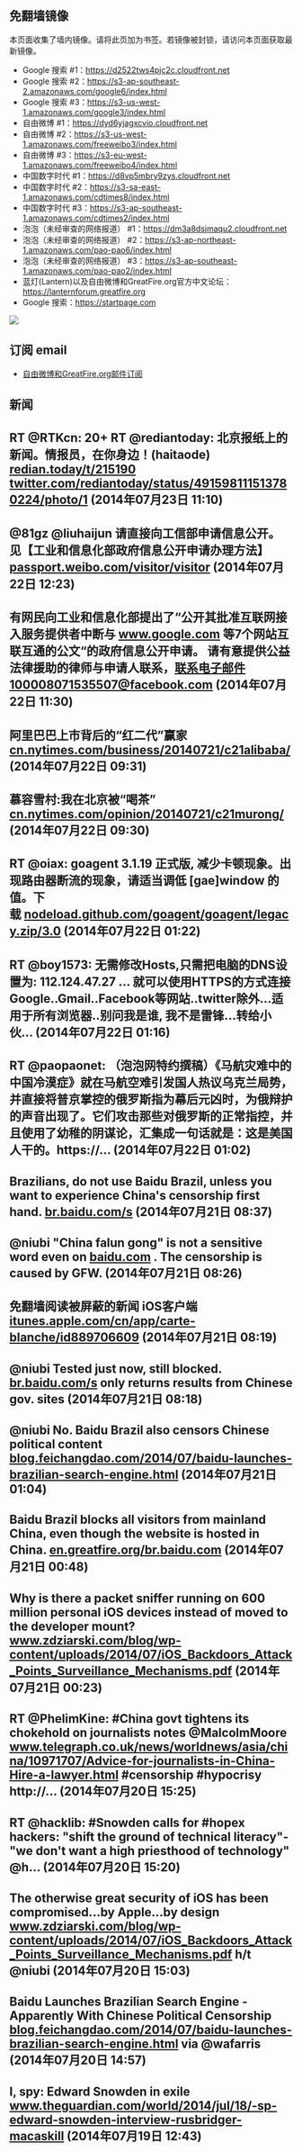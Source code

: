 ## 免翻墙镜像
本页面收集了墙内镜像。请将此页加为书签。若镜像被封锁，请访问本页面获取最新镜像。        
* Google 搜索 #1：https://d2522tws4pjc2c.cloudfront.net
* Google 搜索 #2：https://s3-ap-southeast-2.amazonaws.com/google6/index.html
* Google 搜索 #3：https://s3-us-west-1.amazonaws.com/google3/index.html        
* 自由微博 #1：https://dyd6yjagxcvio.cloudfront.net
* 自由微博 #2：https://s3-us-west-1.amazonaws.com/freeweibo3/index.html
* 自由微博 #3：https://s3-eu-west-1.amazonaws.com/freeweibo4/index.html        
* 中国数字时代 #1：https://d8vp5mbry9zys.cloudfront.net
* 中国数字时代 #2：https://s3-sa-east-1.amazonaws.com/cdtimes8/index.html
* 中国数字时代 #3：https://s3-ap-southeast-1.amazonaws.com/cdtimes2/index.html        
* 泡泡（未经审查的网络报道） #1：https://dm3a8dsjmaqu2.cloudfront.net
* 泡泡（未经审查的网络报道） #2：https://s3-ap-northeast-1.amazonaws.com/pao-pao6/index.html
* 泡泡（未经审查的网络报道） #3：https://s3-ap-southeast-1.amazonaws.com/pao-pao2/index.html
* 蓝灯(Lantern)以及自由微博和GreatFire.org官方中文论坛：https://lanternforum.greatfire.org
* Google 搜索：https://startpage.com

<img src="https://raw.githubusercontent.com/greatfire/z/master/logos.gif" />

## 订阅 email
* <a href="https://b.us7.list-manage.com/subscribe?u=854fca58782082e0cbdf204a0&id=c78949b93c">自由微博和GreatFire.org邮件订阅</a>
    
## 新闻
RT @RTKcn: 20+ RT @rediantoday: 北京报纸上的新闻。情报员，在你身边！(haitaode) <a href="http://redian.today/t/215190">redian.today/t/215190</a> <a href="https://twitter.com/rediantoday/status/491598111513780224/photo/1">twitter.com/rediantoday/status/491598111513780224/photo/1</a> (2014年07月23日 11:10)
 ---
@81gz @liuhaijun  请直接向工信部申请信息公开。 见【工业和信息化部政府信息公开申请办理方法】<a href="http://passport.weibo.com/visitor/visitor?a=enter&url=http%3A%2F%2Fweibo.com%2F1494759712%2FBdxsyh5i2&_rand=1406099719.6279">passport.weibo.com/visitor/visitor</a> (2014年07月22日 12:23)
 ---
有网民向工业和信息化部提出了“公开其批准互联网接入服务提供者中断与 <a href="http://www.google.com">www.google.com</a> 等7个网站互联互通的公文“的政府信息公开申请。  请有意提供公益法律援助的律师与申请人联系，联系电子邮件100008071535507@facebook.com (2014年07月22日 11:30)
 ---
阿里巴巴上市背后的“红二代”赢家 <a href="http://cn.nytimes.com/business/20140721/c21alibaba/">cn.nytimes.com/business/20140721/c21alibaba/</a> (2014年07月22日 09:31)
 ---
慕容雪村:我在北京被“喝茶”  <a href="http://cn.nytimes.com/opinion/20140721/c21murong/">cn.nytimes.com/opinion/20140721/c21murong/</a> (2014年07月22日 09:30)
 ---
RT @oiax: goagent 3.1.19 正式版, 减少卡顿现象。出现路由器断流的现象，请适当调低 [gae]window 的值。下载 <a href="https://nodeload.github.com/goagent/goagent/legacy.zip/3.0">nodeload.github.com/goagent/goagent/legacy.zip/3.0</a> (2014年07月22日 01:22)
 ---
RT @boy1573: 无需修改Hosts,只需把电脑的DNS设置为: 112.124.47.27 ... 就可以使用HTTPS的方式连接Google..Gmail..Facebook等网站..twitter除外...适用于所有浏览器..别问我是谁, 我不是雷锋...转给小伙… (2014年07月22日 01:16)
 ---
RT @paopaonet: （泡泡网特约撰稿）《马航灾难中的中国冷漠症》就在马航空难引发国人热议乌克兰局势，并直接将普京掌控的俄罗斯指为幕后元凶时，为俄辩护的声音出现了。它们攻击那些对俄罗斯的正常指控，并且使用了幼稚的阴谋论，汇集成一句话就是：这是美国人干的。https://… (2014年07月22日 01:02)
 ---
Brazilians, do not use Baidu Brazil, unless you want to experience China's censorship first hand.  <a href="http://br.baidu.com/s?wd=free%20tibet">br.baidu.com/s</a> (2014年07月21日 08:37)
 ---
@niubi "China falun gong" is not a sensitive word even on <a href="http://baidu.com">baidu.com</a> . The censorship is caused by GFW. (2014年07月21日 08:26)
 ---
免翻墙阅读被屏蔽的新闻 iOS客户端 <a href="https://itunes.apple.com/cn/app/carte-blanche/id889706609?l=cn&ls=1&mt=8">itunes.apple.com/cn/app/carte-blanche/id889706609</a> (2014年07月21日 08:19)
 ---
@niubi Tested just now, still blocked. <a href="http://br.baidu.com/s?wd=falun%20gong">br.baidu.com/s</a> only returns results from Chinese gov. sites (2014年07月21日 08:18)
 ---
@niubi No. Baidu Brazil also censors Chinese political content <a href="http://blog.feichangdao.com/2014/07/baidu-launches-brazilian-search-engine.html">blog.feichangdao.com/2014/07/baidu-launches-brazilian-search-engine.html</a> (2014年07月21日 01:04)
 ---
Baidu Brazil blocks all visitors from mainland China, even though the website is hosted in China.  <a href="https://en.greatfire.org/br.baidu.com">en.greatfire.org/br.baidu.com</a> (2014年07月21日 00:48)
 ---
Why is there a packet sniffer running on 600 million  personal iOS devices instead of moved to the developer mount?   <a href="http://www.zdziarski.com/blog/wp-content/uploads/2014/07/iOS_Backdoors_Attack_Points_Surveillance_Mechanisms.pdf">www.zdziarski.com/blog/wp-content/uploads/2014/07/iOS_Backdoors_Attack_Points_Surveillance_Mechanisms.pdf</a> (2014年07月21日 00:23)
 ---
RT @PhelimKine: #China govt tightens its chokehold on journalists notes @MalcolmMoore <a href="http://www.telegraph.co.uk/news/worldnews/asia/china/10971707/Advice-for-journalists-in-China-Hire-a-lawyer.html">www.telegraph.co.uk/news/worldnews/asia/china/10971707/Advice-for-journalists-in-China-Hire-a-lawyer.html</a> #censorship #hypocrisy http://… (2014年07月20日 15:25)
 ---
RT @hacklib: #Snowden calls for #hopex hackers: "shift the ground of technical literacy"-"we don't want a high priesthood of technology" @h… (2014年07月20日 15:20)
 ---
The otherwise great security of iOS has been compromised…by Apple…by design <a href="http://www.zdziarski.com/blog/wp-content/uploads/2014/07/iOS_Backdoors_Attack_Points_Surveillance_Mechanisms.pdf">www.zdziarski.com/blog/wp-content/uploads/2014/07/iOS_Backdoors_Attack_Points_Surveillance_Mechanisms.pdf</a> h/t @niubi (2014年07月20日 15:03)
 ---
Baidu Launches Brazilian Search Engine - Apparently With Chinese Political Censorship <a href="http://blog.feichangdao.com/2014/07/baidu-launches-brazilian-search-engine.html">blog.feichangdao.com/2014/07/baidu-launches-brazilian-search-engine.html</a> via @wafarris (2014年07月20日 14:57)
 ---
I, spy: Edward Snowden in exile <a href="http://www.theguardian.com/world/2014/jul/18/-sp-edward-snowden-interview-rusbridger-macaskill?CMP=twt_gu">www.theguardian.com/world/2014/jul/18/-sp-edward-snowden-interview-rusbridger-macaskill</a> (2014年07月19日 12:43)
 ---
